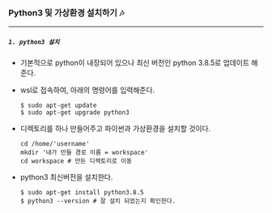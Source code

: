 ### Python3 및 가상환경 설치하기 🎶

---

##### `1. python3 설치`

- 기본적으로 python이 내장되어 있으나 최신 버전인 python 3.8.5로 업데이트 해준다.

- wsl로 접속하여, 아래의 명령어를 입력해준다.

  ```
  $ sudo apt-get update
  $ sudo apt-get upgrade python3
  ```

- 디렉토리를 하나 만들어주고 파이썬과 가상환경을 설치할 것이다.

  ```
  cd /home/'username'
  mkdir '내가 만들 경로 이름 = workspace'
  cd workspace # 만든 디렉토리로 이동
  ```

- python3 최신버전을 설치한다.

  ```
  $ sudo apt-get install python3.8.5
  $ python3 --version # 잘 설치 되었는지 확인한다.
  ```

  